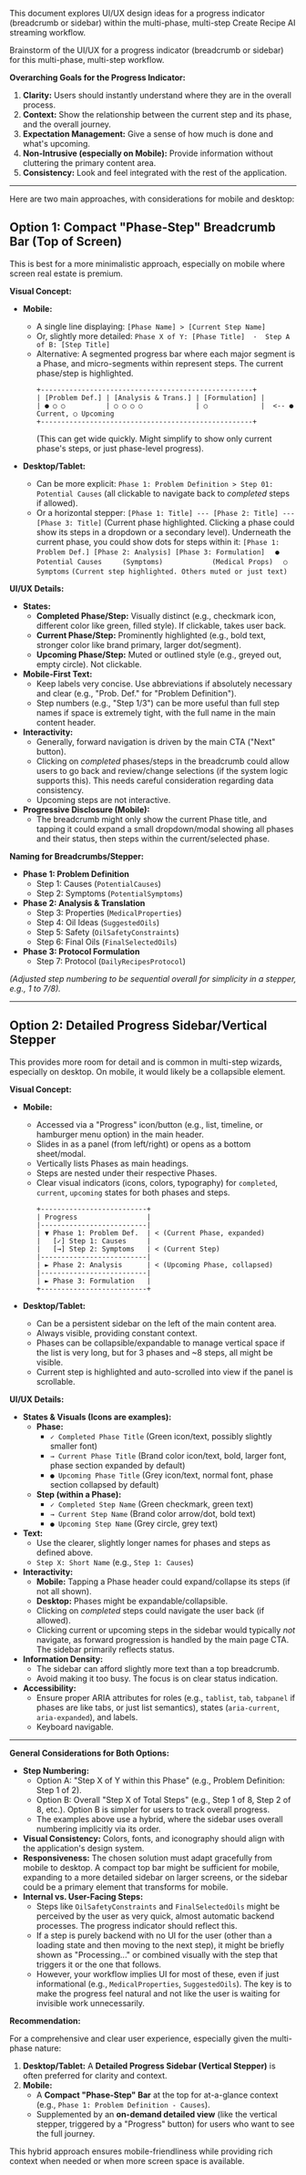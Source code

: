 This document explores UI/UX design ideas for a progress indicator (breadcrumb or sidebar) within the multi-phase, multi-step Create Recipe AI streaming workflow.

Brainstorm of the UI/UX for a progress indicator (breadcrumb or sidebar) for this multi-phase, multi-step workflow.

**Overarching Goals for the Progress Indicator:**

1.  **Clarity:** Users should instantly understand where they are in the overall process.
2.  **Context:** Show the relationship between the current step and its phase, and the overall journey.
3.  **Expectation Management:** Give a sense of how much is done and what's upcoming.
4.  **Non-Intrusive (especially on Mobile):** Provide information without cluttering the primary content area.
5.  **Consistency:** Look and feel integrated with the rest of the application.

---

Here are two main approaches, with considerations for mobile and desktop:

## Option 1: Compact "Phase-Step" Breadcrumb Bar (Top of Screen)

This is best for a more minimalistic approach, especially on mobile where screen real estate is premium.

**Visual Concept:**

*   **Mobile:**
    *   A single line displaying: `[Phase Name] > [Current Step Name]`
    *   Or, slightly more detailed: `Phase X of Y: [Phase Title]  ·  Step A of B: [Step Title]`
    *   Alternative: A segmented progress bar where each major segment is a Phase, and micro-segments within represent steps. The current phase/step is highlighted.
        ```
        +----------------------------------------------------+
        | [Problem Def.] | [Analysis & Trans.] | [Formulation] |
        | ● ○ ○          | ○ ○ ○ ○             | ○             |  <-- ● Current, ○ Upcoming
        +----------------------------------------------------+
        ```
        (This can get wide quickly. Might simplify to show only current phase's steps, or just phase-level progress).

*   **Desktop/Tablet:**
    *   Can be more explicit: `Phase 1: Problem Definition > Step 01: Potential Causes` (all clickable to navigate back to *completed* steps if allowed).
    *   Or a horizontal stepper:
        `[Phase 1: Title] --- [Phase 2: Title] --- [Phase 3: Title]`
        (Current phase highlighted. Clicking a phase could show its steps in a dropdown or a secondary level).
        Underneath the current phase, you could show dots for steps within it:
        `[Phase 1: Problem Def.] [Phase 2: Analysis] [Phase 3: Formulation]`
        `  ● Potential Causes     (Symptoms)            (Medical Props)`
        `  ○ Symptoms`
        `(Current step highlighted. Others muted or just text)`

**UI/UX Details:**

*   **States:**
    *   **Completed Phase/Step:** Visually distinct (e.g., checkmark icon, different color like green, filled style). If clickable, takes user back.
    *   **Current Phase/Step:** Prominently highlighted (e.g., bold text, stronger color like brand primary, larger dot/segment).
    *   **Upcoming Phase/Step:** Muted or outlined style (e.g., greyed out, empty circle). Not clickable.
*   **Mobile-First Text:**
    *   Keep labels very concise. Use abbreviations if absolutely necessary and clear (e.g., "Prob. Def." for "Problem Definition").
    *   Step numbers (e.g., "Step 1/3") can be more useful than full step names if space is extremely tight, with the full name in the main content header.
*   **Interactivity:**
    *   Generally, forward navigation is driven by the main CTA ("Next" button).
    *   Clicking on *completed* phases/steps in the breadcrumb could allow users to go back and review/change selections (if the system logic supports this). This needs careful consideration regarding data consistency.
    *   Upcoming steps are not interactive.
*   **Progressive Disclosure (Mobile):**
    *   The breadcrumb might only show the current Phase title, and tapping it could expand a small dropdown/modal showing all phases and their status, then steps within the current/selected phase.

**Naming for Breadcrumbs/Stepper:**

*   **Phase 1: Problem Definition**
    *   Step 1: Causes (`PotentialCauses`)
    *   Step 2: Symptoms (`PotentialSymptoms`)
*   **Phase 2: Analysis & Translation**
    *   Step 3: Properties (`MedicalProperties`)
    *   Step 4: Oil Ideas (`SuggestedOils`)
    *   Step 5: Safety (`OilSafetyConstraints`)
    *   Step 6: Final Oils (`FinalSelectedOils`)
*   **Phase 3: Protocol Formulation**
    *   Step 7: Protocol (`DailyRecipesProtocol`)

*(Adjusted step numbering to be sequential overall for simplicity in a stepper, e.g., 1 to 7/8).*

---

## Option 2: Detailed Progress Sidebar/Vertical Stepper

This provides more room for detail and is common in multi-step wizards, especially on desktop. On mobile, it would likely be a collapsible element.

**Visual Concept:**

*   **Mobile:**
    *   Accessed via a "Progress" icon/button (e.g., list, timeline, or hamburger menu option) in the main header.
    *   Slides in as a panel (from left/right) or opens as a bottom sheet/modal.
    *   Vertically lists Phases as main headings.
    *   Steps are nested under their respective Phases.
    *   Clear visual indicators (icons, colors, typography) for `completed`, `current`, `upcoming` states for both phases and steps.
        ```
        +--------------------------+
        | Progress                 |
        |--------------------------|
        | ▼ Phase 1: Problem Def.  | < (Current Phase, expanded)
        |   [✓] Step 1: Causes     |
        |   [→] Step 2: Symptoms   | < (Current Step)
        |--------------------------|
        | ► Phase 2: Analysis      | < (Upcoming Phase, collapsed)
        |--------------------------|
        | ► Phase 3: Formulation   |
        +--------------------------+
        ```

*   **Desktop/Tablet:**
    *   Can be a persistent sidebar on the left of the main content area.
    *   Always visible, providing constant context.
    *   Phases can be collapsible/expandable to manage vertical space if the list is very long, but for 3 phases and ~8 steps, all might be visible.
    *   Current step is highlighted and auto-scrolled into view if the panel is scrollable.

**UI/UX Details:**

*   **States & Visuals (Icons are examples):**
    *   **Phase:**
        *   `✓ Completed Phase Title` (Green icon/text, possibly slightly smaller font)
        *   `→ Current Phase Title` (Brand color icon/text, bold, larger font, phase section expanded by default)
        *   `● Upcoming Phase Title` (Grey icon/text, normal font, phase section collapsed by default)
    *   **Step (within a Phase):**
        *   `✓ Completed Step Name` (Green checkmark, green text)
        *   `→ Current Step Name` (Brand color arrow/dot, bold text)
        *   `● Upcoming Step Name` (Grey circle, grey text)
*   **Text:**
    *   Use the clearer, slightly longer names for phases and steps as defined above.
    *   `Step X: Short Name` (e.g., `Step 1: Causes`)
*   **Interactivity:**
    *   **Mobile:** Tapping a Phase header could expand/collapse its steps (if not all shown).
    *   **Desktop:** Phases might be expandable/collapsible.
    *   Clicking on *completed* steps could navigate the user back (if allowed).
    *   Clicking current or upcoming steps in the sidebar would typically *not* navigate, as forward progression is handled by the main page CTA. The sidebar primarily reflects status.
*   **Information Density:**
    *   The sidebar can afford slightly more text than a top breadcrumb.
    *   Avoid making it too busy. The focus is on clear status indication.
*   **Accessibility:**
    *   Ensure proper ARIA attributes for roles (e.g., `tablist`, `tab`, `tabpanel` if phases are like tabs, or just list semantics), states (`aria-current`, `aria-expanded`), and labels.
    *   Keyboard navigable.

---

**General Considerations for Both Options:**

*   **Step Numbering:**
    *   Option A: "Step X of Y within this Phase" (e.g., Problem Definition: Step 1 of 2).
    *   Option B: Overall "Step X of Total Steps" (e.g., Step 1 of 8, Step 2 of 8, etc.). Option B is simpler for users to track overall progress.
    *   The examples above use a hybrid, where the sidebar uses overall numbering implicitly via its order.
*   **Visual Consistency:** Colors, fonts, and iconography should align with the application's design system.
*   **Responsiveness:** The chosen solution must adapt gracefully from mobile to desktop. A compact top bar might be sufficient for mobile, expanding to a more detailed sidebar on larger screens, or the sidebar could be a primary element that transforms for mobile.
*   **Internal vs. User-Facing Steps:**
    *   Steps like `OilSafetyConstraints` and `FinalSelectedOils` might be perceived by the user as very quick, almost automatic backend processes. The progress indicator should reflect this.
    *   If a step is purely backend with no UI for the user (other than a loading state and then moving to the next step), it might be briefly shown as "Processing..." or combined visually with the step that triggers it or the one that follows.
    *   However, your workflow implies UI for most of these, even if just informational (e.g., `MedicalProperties`, `SuggestedOils`). The key is to make the progress feel natural and not like the user is waiting for invisible work unnecessarily.

**Recommendation:**

For a comprehensive and clear user experience, especially given the multi-phase nature:

1.  **Desktop/Tablet:** A **Detailed Progress Sidebar (Vertical Stepper)** is often preferred for clarity and context.
2.  **Mobile:**
    *   A **Compact "Phase-Step" Bar** at the top for at-a-glance context (e.g., `Phase 1: Problem Definition - Causes`).
    *   Supplemented by an **on-demand detailed view** (like the vertical stepper, triggered by a "Progress" button) for users who want to see the full journey.

This hybrid approach ensures mobile-friendliness while providing rich context when needed or when more screen space is available.